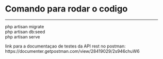 <h1>Comando para rodar o codigo</h1>
<hr>
php artisan migrate <br/>
php artisan db:seed <br/>
php artisan serve <br/>
<p>link para a documentaçao de testes da API rest no postman: https://documenter.getpostman.com/view/28419029/2s946chuW6 </p>

